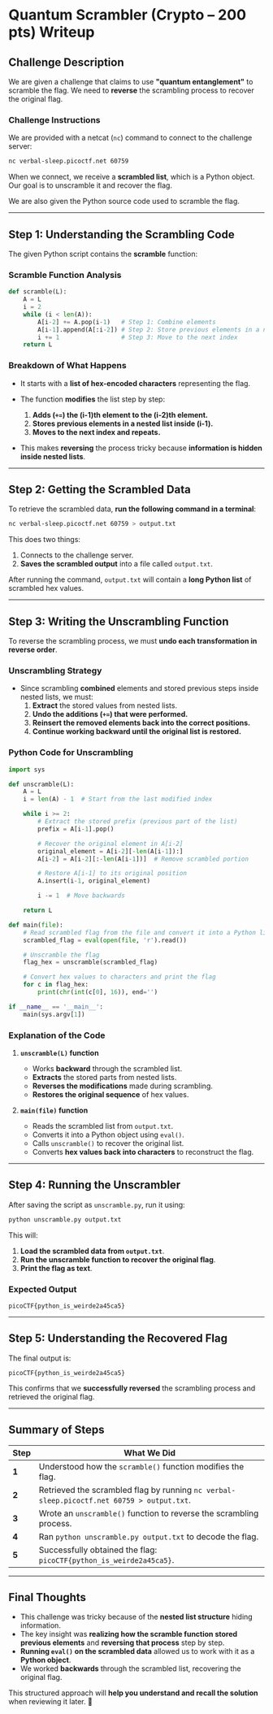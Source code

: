 # **Quantum Scrambler (Crypto – 200 pts) Writeup**  

## **Challenge Description**
We are given a challenge that claims to use **"quantum entanglement"** to scramble the flag. We need to **reverse** the scrambling process to recover the original flag.

### **Challenge Instructions**
We are provided with a netcat (`nc`) command to connect to the challenge server:
```sh
nc verbal-sleep.picoctf.net 60759
```
When we connect, we receive a **scrambled list**, which is a Python object. Our goal is to unscramble it and recover the flag.

We are also given the Python source code used to scramble the flag.

---

## **Step 1: Understanding the Scrambling Code**
The given Python script contains the **scramble** function:

### **Scramble Function Analysis**
```python
def scramble(L):
    A = L
    i = 2
    while (i < len(A)):
        A[i-2] += A.pop(i-1)   # Step 1: Combine elements
        A[i-1].append(A[:i-2]) # Step 2: Store previous elements in a nested list
        i += 1                 # Step 3: Move to the next index
    return L
```

### **Breakdown of What Happens**
- It starts with a **list of hex-encoded characters** representing the flag.
- The function **modifies** the list step by step:
  1. **Adds (`+=`) the (i-1)th element to the (i-2)th element.**
  2. **Stores previous elements in a nested list inside (i-1).**
  3. **Moves to the next index and repeats.**

- This makes **reversing** the process tricky because **information is hidden inside nested lists**.

---

## **Step 2: Getting the Scrambled Data**
To retrieve the scrambled data, **run the following command in a terminal**:

```sh
nc verbal-sleep.picoctf.net 60759 > output.txt
```

This does two things:
1. Connects to the challenge server.
2. **Saves the scrambled output** into a file called `output.txt`.

After running the command, `output.txt` will contain a **long Python list** of scrambled hex values.

---

## **Step 3: Writing the Unscrambling Function**
To reverse the scrambling process, we must **undo each transformation in reverse order**.

### **Unscrambling Strategy**
- Since scrambling **combined** elements and stored previous steps inside nested lists, we must:
  1. **Extract** the stored values from nested lists.
  2. **Undo the additions (`+=`) that were performed.**
  3. **Reinsert the removed elements back into the correct positions.**
  4. **Continue working backward until the original list is restored.**

### **Python Code for Unscrambling**
```python
import sys

def unscramble(L):
    A = L
    i = len(A) - 1  # Start from the last modified index

    while i >= 2:
        # Extract the stored prefix (previous part of the list)
        prefix = A[i-1].pop()

        # Recover the original element in A[i-2]
        original_element = A[i-2][-len(A[i-1]):]
        A[i-2] = A[i-2][:-len(A[i-1])]  # Remove scrambled portion

        # Restore A[i-1] to its original position
        A.insert(i-1, original_element)

        i -= 1  # Move backwards

    return L

def main(file):
    # Read scrambled flag from the file and convert it into a Python list
    scrambled_flag = eval(open(file, 'r').read())

    # Unscramble the flag
    flag_hex = unscramble(scrambled_flag)

    # Convert hex values to characters and print the flag
    for c in flag_hex:
        print(chr(int(c[0], 16)), end='')

if __name__ == '__main__':
    main(sys.argv[1])
```

### **Explanation of the Code**
1. **`unscramble(L)` function**
   - Works **backward** through the scrambled list.
   - **Extracts** the stored parts from nested lists.
   - **Reverses the modifications** made during scrambling.
   - **Restores the original sequence** of hex values.

2. **`main(file)` function**
   - Reads the scrambled list from `output.txt`.
   - Converts it into a Python object using `eval()`.
   - Calls `unscramble()` to recover the original list.
   - Converts **hex values back into characters** to reconstruct the flag.

---

## **Step 4: Running the Unscrambler**
After saving the script as `unscramble.py`, run it using:

```sh
python unscramble.py output.txt
```

This will:
1. **Load the scrambled data from `output.txt`**.
2. **Run the unscramble function to recover the original flag**.
3. **Print the flag as text**.

### **Expected Output**
```
picoCTF{python_is_weirde2a45ca5}
```

---

## **Step 5: Understanding the Recovered Flag**
The final output is:
```
picoCTF{python_is_weirde2a45ca5}
```
This confirms that we **successfully reversed** the scrambling process and retrieved the original flag.

---

## **Summary of Steps**
| **Step** | **What We Did** |
|----------|----------------|
| **1** | Understood how the `scramble()` function modifies the flag. |
| **2** | Retrieved the scrambled flag by running `nc verbal-sleep.picoctf.net 60759 > output.txt`. |
| **3** | Wrote an `unscramble()` function to reverse the scrambling process. |
| **4** | Ran `python unscramble.py output.txt` to decode the flag. |
| **5** | Successfully obtained the flag: `picoCTF{python_is_weirde2a45ca5}`. |

---

## **Final Thoughts**
- This challenge was tricky because of the **nested list structure** hiding information.
- The key insight was **realizing how the scramble function stored previous elements** and **reversing that process** step by step.
- **Running `eval()` on the scrambled data** allowed us to work with it as a **Python object**.
- We worked **backwards** through the scrambled list, recovering the original flag.

This structured approach will **help you understand and recall the solution** when reviewing it later. 🚀

